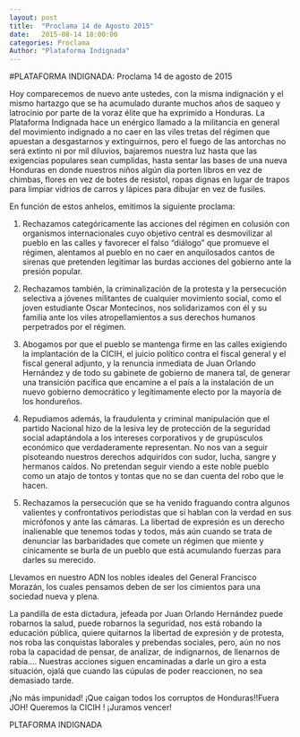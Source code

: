 ```yaml
---
layout: post
title:  "Proclama 14 de Agosto 2015"
date:   2015-08-14 18:00:00
categories: Proclama
Author: "Plataforma Indignada"
---
```



#PLATAFORMA INDIGNADA: Proclama 14 de agosto de 2015

Hoy comparecemos de nuevo ante ustedes, con la misma indignación y el mismo hartazgo que se ha acumulado durante muchos años de saqueo y latrocinio por parte de la voraz élite que ha exprimido a Honduras. La Plataforma Indignada hace un enérgico llamado a la militancia en general del movimiento indignado a no caer en las viles tretas del régimen que apuestan a desgastarnos y extinguirnos, pero el fuego de las antorchas no será extinto ni por mil diluvios, bajaremos nuestra luz hasta que las exigencias populares sean cumplidas, hasta sentar las bases de una nueva Honduras en donde nuestros niños algún día porten libros en vez de chimbas, flores en vez de botes de resistol, ropas dignas en lugar de trapos para limpiar vidrios de carros y lápices para dibujar en vez de fusiles.

En función de estos anhelos, emitimos la siguiente proclama:

1. Rechazamos categóricamente las acciones del régimen en colusión con organismos internacionales cuyo objetivo central es desmovilizar al pueblo en las calles y favorecer el falso “diálogo” que promueve el régimen, alentamos al pueblo en no caer en anquilosados cantos de sirenas que pretenden legitimar las burdas acciones del gobierno ante la presión popular.

2. Rechazamos también, la criminalización de la protesta y la persecución selectiva a jóvenes militantes de cualquier movimiento social, como el joven estudiante Oscar Montecinos, nos solidarizamos con él y su familia ante los viles atropellamientos a sus derechos humanos perpetrados por el régimen.

3. Abogamos por que el pueblo se mantenga firme en las calles exigiendo la implantación de la CICIH, el juicio político contra el fiscal general y el fiscal general adjunto, y la renuncia inmediata de Juan Orlando Hernández y de todo su gabinete de gobierno de manera tal, de generar una transición pacífica que encamine a el país a la instalación de un nuevo gobierno democrático y legítimamente electo por la mayoría de los hondureños.

4. Repudiamos además, la fraudulenta y criminal manipulación que el partido Nacional hizo de la lesiva ley de protección de la seguridad social adaptándola a los intereses corporativos y de grupúsculos económico que verdaderamente representan. No nos van a seguir pisoteando nuestros derechos adquiridos con sudor, lucha, sangre y hermanos caídos. No pretendan seguir viendo a este noble pueblo como un atajo de tontos y tontas que no se dan cuenta del robo que le hacen.

5. Rechazamos la persecución que se ha venido fraguando contra algunos valientes y confrontativos periodistas que sí hablan con la verdad en sus micrófonos y ante las cámaras. La libertad de expresión es un derecho inalienable que tenemos todas y todos, más aún cuando se trata de denunciar las barbaridades que comete un régimen que miente y cínicamente se burla de un pueblo que está acumulando fuerzas para darles su merecido.


Llevamos en nuestro ADN los nobles ideales del General Francisco Morazán, los cuales pensamos deben de ser los cimientos para una sociedad nueva y plena.

La pandilla de esta dictadura, jefeada por Juan Orlando Hernández puede robarnos la salud, puede robarnos la seguridad, nos está robando la educación pública, quiere quitarnos la libertad de expresión y de protesta, nos roba las conquistas laborales y prebendas sociales, pero, aún no nos roba la capacidad de pensar, de analizar, de indignarnos, de llenarnos de rabia…. Nuestras acciones siguen encaminadas a darle un giro a esta situación, ojalá que cuando las cúpulas de poder reaccionen, no sea demasiado tarde.

¡No más impunidad! ¡Que caigan todos los corruptos de Honduras!!Fuera JOH! Queremos la CICIH ! ¡Juramos vencer!


PLTAFORMA INDIGNADA
